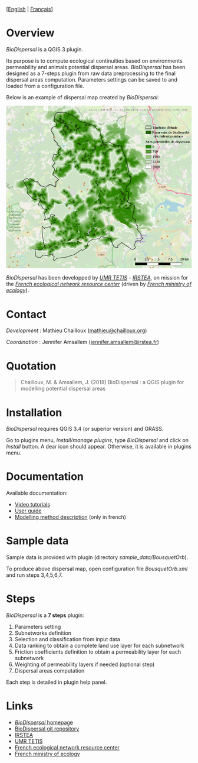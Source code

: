 
[[English](https://github.com/MathieuChailloux/BioDispersal/blob/master/docs/drafts/README.md) | [Français](https://github.com/MathieuChailloux/BioDispersal/blob/master/docs/drafts/README_fr.md)]

# Overview

*BioDispersal* is a QGIS 3 plugin.

Its purpose is to compute ecological continuities based on environments permeability 
and animals potential dispersal areas.
*BioDispersal* has been designed as a 7-steps plugin from raw data preprocessing to 
the final dispersal areas computation.
Parameters settings can be saved to and loaded from a configuration file.

Below is an example of dispersal map created by *BioDispersal*:

![dispEx](/docs/pictures/BioDispersalExamplePicture.png)

*BioDispersal* has been developped by [*UMR TETIS*](https://www.umr-tetis.fr) - [*IRSTEA*](http://www.irstea.fr), 
on mission for the [*French ecological network resource center*](http://www.trameverteetbleue.fr/) 
(driven by [*French ministry of ecology*](https://www.ecologique-solidaire.gouv.fr/)).

# Contact

*Development* : Mathieu Chailloux (mathieu@chailloux.org)

*Coordination* : Jennifer Amsallem (jennifer.amsallem@irstea.fr)

# Quotation

> Chailloux, M. & Amsallem, J. (2018) BioDispersal : a QGIS plugin for modelling potential dispersal areas

# Installation

*BioDispersal* requires QGIS 3.4 (or superior version) and GRASS.

Go to plugins menu, *Install/manage plugins*, type *BioDispersal* and click on *Install* button. A dear icon should appear. Otherwise, it is available in plugins menu.

# Documentation

Available documentation:
 - [Video tutorials](https://www.youtube.com/channel/UCP4b6bnbXWO9FtzP1HAUQdw)
 - [User guide](https://github.com/MathieuChailloux/BioDispersal/blob/master/docs/en/BioDispersalUserGuide_v1.1.pdf)
 - [Modelling method description](https://www.umr-tetis.fr/jdownloads/plateformes/MethodePermeabiliteMilieux.pdf) (only in french)

# Sample data

Sample data is provided with plugin (directory *sample_data/BousquetOrb*).

To produce above dispersal map, open configuration file *BousquetOrb.xml* 
and run steps 3,4,5,6,7.
 
# Steps

*BioDispersal* is a **7 steps** plugin:
 1. Parameters setting
 2. Subnetworks definition
 3. Selection and classification from input data
 4. Data ranking to obtain a complete land use layer for each subnetwork
 5. Friction coefficients definition to obtain a permeability layer for each subnetwork
 6. Weighting of permeability layers if needed (optional step)
 7. Dispersal areas computation
    
Each step is detailed in plugin help panel.
    
# Links
 - [*BioDispersal* homepage](https://www.umr-tetis.fr/index.php/fr/production/donnees-et-plateformes/plateformes/415-biodispersal)
 - [BioDispersal git repository](https://github.com/MathieuChailloux/BioDispersal)
 - [IRSTEA](http://www.irstea.fr)
 - [UMR TETIS](https://www.umr-tetis.fr)
 - [French ecological network resource center](http://www.trameverteetbleue.fr/)
 - [French ministry of ecology](https://www.ecologique-solidaire.gouv.fr/)

